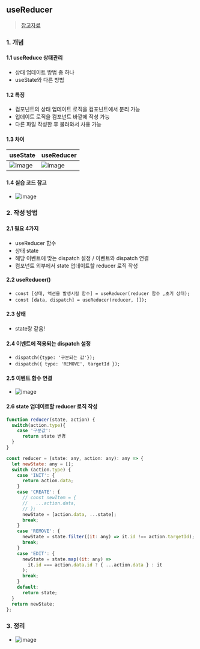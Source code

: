 ## useReducer
> [참고자료](https://velog.io/@sdc337dc/React-useReducer)
### 1. 개념
#### 1.1 useReduce 상태관리
- 상태 업데이트 방법 중 하나
- useState와 다른 방법

#### 1.2 특징
- 컴포넌트의 상태 업데이트 로직을 컴포넌트에서 분리 가능
- 업데이트 로직을 컴포넌트 바깥에 작성 가능
- 다른 파일 작성한 후 불러와서 사용 가능

#### 1.3 차이 
|useState|useReducer|
|---------|---------|
|![image](https://user-images.githubusercontent.com/61215550/187562888-6477f455-7e32-4134-9bc8-12db6aa25b49.png)|![image](https://user-images.githubusercontent.com/61215550/187562895-6da29f65-b747-4b60-8dd5-003004d3e350.png)|


#### 1.4 실습 코드 참고
- ![image](https://user-images.githubusercontent.com/61215550/187563662-4094d3eb-57cc-46a9-b672-c3546b00d570.png)

### 2. 작성 방법
#### 2.1 필요 4가지
- useReducer 함수
- 상태 state
- 해당 이벤트에 맞는 dispatch 설정 / 이벤트와 dispatch 연결
- 컴포넌트 외부에서 state 업데이트할 reducer 로직 작성

#### 2.2 useReducer()
- `const [상태, 액션을 발생시킬 함수] = useReducer(reducer 함수 ,초기 상태);`
- `const [data, dispatch] = useReducer(reducer, []);`

#### 2.3 상태
- state랑 같음!

#### 2.4 이벤트에 적용되는 dispatch 설정
- `dispatch({type: '구분되는 값'});`
- `dispatch({ type: 'REMOVE', targetId });`

#### 2.5 이벤트 함수 연결
- ![image](https://user-images.githubusercontent.com/61215550/187564258-22a4349a-6ce6-4b31-b647-5f82f9f9cbbb.png)

#### 2.6 state 업데이트할 reducer 로직 작성
```javascript
function reducer(state, action) {
  switch(action.type){
    case '구분값':
      return state 변경
  }
}

const reducer = (state: any, action: any): any => {
  let newState: any = [];
  switch (action.type) {
    case 'INIT': {
      return action.data;
    }
    case 'CREATE': {
      // const newItem = {
      //   ...action.data,
      // };
      newState = [action.data, ...state];
      break;
    }
    case 'REMOVE': {
      newState = state.filter((it: any) => it.id !== action.targetId);
      break;
    }
    case 'EDIT': {
      newState = state.map((it: any) =>
        it.id === action.data.id ? { ...action.data } : it
      );
      break;
    }
    default:
      return state;
  }
  return newState;
};

```

### 3. 정리
- ![image](https://user-images.githubusercontent.com/61215550/187564381-458d1e62-1b87-408d-a418-9d0b04a3d3ee.png)
